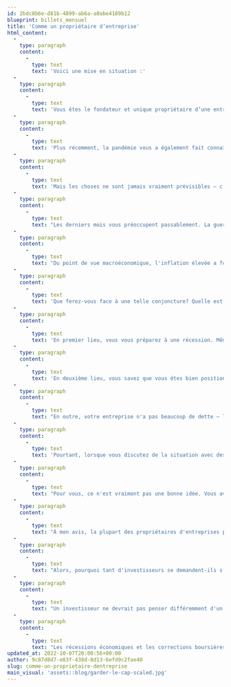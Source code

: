 ```yaml
---
id: 2bdc8b6e-d81b-4899-ab6a-a0abe4189b12
blueprint: billets_mensuel
title: 'Comme un propriétaire d’entreprise'
html_content:
  -
    type: paragraph
    content:
      -
        type: text
        text: 'Voici une mise en situation :'
  -
    type: paragraph
    content:
      -
        type: text
        text: 'Vous êtes le fondateur et unique propriétaire d’une entreprise privée depuis maintenant 25 ans. Vous en avez vécu des hauts et des bas au cours de cette longue période. Surtout à vos débuts. Vous vous rappelez clairement ces premières années si difficiles. Le stress et l’incertitude associés aux pertes encourues au cours des deux premières années. La difficulté à vous implanter dans votre secteur d’activité et à vous faire connaître des clients potentiels.'
  -
    type: paragraph
    content:
      -
        type: text
        text: 'Plus récemment, la pandémie vous a également fait connaître une période difficile et de grande incertitude. Vous avez dû fermer les portes de votre commerce pendant quelques mois et investir dans une offre en ligne accrue pour traverser ces moments pénibles. Mais vous avez non seulement traversé la crise, vous en êtes émergé encore plus fort. Les bénéfices de votre société ont atteint un record historique en 2021 et ils sont, semble-t-il, en voie d’établir un nouveau record en 2022.'
  -
    type: paragraph
    content:
      -
        type: text
        text: 'Mais les choses ne sont jamais vraiment prévisibles – c’est ce que les 25 dernières années vous ont appris! Les récessions, les crises sanitaires, les crises financières, les attentats terroristes de 2001 et j’en passe. Tout ne se déroule jamais comme on avait prévu et la progression d’une entreprise n’est jamais rectiligne.'
  -
    type: paragraph
    content:
      -
        type: text
        text: "Les derniers mois vous préoccupent passablement. La guerre en Ukraine est inquiétante. L'inflation est devenue un sérieux problème pour votre entreprise et certains de vos clients. Jusqu’à maintenant, vous avez réussi à refiler les hausses de coûts à ces derniers sans trop de problèmes, mais il y a lieu de se demander s’ils seront en mesure de tolérer d’autres hausses. De plus, les défis liés la logistique et à l'approvisionnement sont criants depuis plusieurs mois. Il est difficile d’obtenir tous les stocks et fournitures requis pour vos activités. Pire, il est de plus en plus difficile de trouver du personnel, une situation qui pourrait perdurer selon vous."
  -
    type: paragraph
    content:
      -
        type: text
        text: "Du point de vue macroéconomique, l'inflation élevée a forcé les principales banques centrales à augmenter sensiblement les taux d'intérêt dans le but ultime de juguler l'inflation. Vous savez bien qu'une telle augmentation des taux d'intérêt se traduira probablement par un ralentissement économique, peut-être même par une récession. Pour cela aussi, vous pouvez vous fier à votre expérience."
  -
    type: paragraph
    content:
      -
        type: text
        text: 'Que ferez-vous face à une telle conjoncture? Quelle est la bonne stratégie à adopter?'
  -
    type: paragraph
    content:
      -
        type: text
        text: 'En premier lieu, vous vous préparez à une récession. Même s’il n’est pas certain qu’elle se produise, vous êtes d’avis qu’il est préférable d’être prêt si jamais elle se confirmait. Vous prenez donc des mesures pour contrer un ralentissement de vos revenus et une certaine érosion de vos marges dans les mois à venir. Vous êtes davantage attentif aux dépenses et vous prenez la décision de repousser l’embauche de nouveaux employés.'
  -
    type: paragraph
    content:
      -
        type: text
        text: 'En deuxième lieu, vous savez que vous êtes bien positionné pour faire face à une conjoncture semblable. Votre entreprise est rentable, très rentable même. Un ralentissement économique pourrait réduire vos profits, mais il ne les ferait pas disparaître. Au cours des 25 dernières années, vous avez réussi à diversifier les sources de revenus de votre entreprise et à solidifier son modèle d’affaires. Les services ou les produits que vous offrez sont désormais imbriqués dans les opérations de vos clients. À moins que ces derniers ne rencontrent de sérieuses difficultés financières, la demande pour vos produits devrait demeure robuste.'
  -
    type: paragraph
    content:
      -
        type: text
        text: "En outre, votre entreprise n'a pas beaucoup de dette – la hausse des taux ne l’affectera donc pas outre mesure. En revanche, vous croyez que certains de vos concurrents directs pourraient connaître des difficultés car vous savez que ces entreprises sont moins solides que la vôtre. Qui sait, peut-être qu'une récession pourrait même vous profiter et entraîner des occasions d’acquisition ou la disparition de certains concurrents?"
  -
    type: paragraph
    content:
      -
        type: text
        text: 'Pourtant, lorsque vous discutez de la situation avec des amis, plusieurs vous recommandent de vendre votre entreprise avant que ses bénéfices ne diminuent face à une récession. Pourquoi ne pas profiter de prix encore relativement élevés et de profits record pour vendre?'
  -
    type: paragraph
    content:
      -
        type: text
        text: "Pour vous, ce n'est vraiment pas une bonne idée. Vous avez traversé plusieurs récessions semblables par le passé – celle de 2008-2009 est encore fraîche dans votre mémoire. Vous savez que lorsque vous avez traversé des moments aussi difficiles, les conditions deviennent encore meilleures pour votre entreprise une fois la récession passée. D’ailleurs, si vous vouliez vendre votre entreprise, vous le feriez lorsque la conjoncture serait favorable, à vos conditions."
  -
    type: paragraph
    content:
      -
        type: text
        text: "À mon avis, la plupart des propriétaires d'entreprises pensent de cette façon. Pas question de vendre l’entreprise qu’ils ont bâtie à la sueur de leur front seulement parce qu’une récession pointe à l’horizon. Ils savent que les récessions et ralentissements économiques sont normaux."
  -
    type: paragraph
    content:
      -
        type: text
        text: "Alors, pourquoi tant d'investisseurs se demandent-ils s'ils ne devraient pas vendre dans le contexte actuel parce qu’ils craignent une possible récession? Ou pourquoi tant d’entre eux attendent-ils que le marché boursier baisse davantage avant d'investir?"
  -
    type: paragraph
    content:
      -
        type: text
        text: "Un investisseur ne devrait pas penser différemment d'un propriétaire d'entreprise. Il est tout autant propriétaire que celui qui possède sa propre entreprise. Dans le cas de l’investisseur, il en possède plusieurs et la part qu’il possède est très petite, mais quelle est la différence?"
  -
    type: paragraph
    content:
      -
        type: text
        text: "Les récessions économiques et les corrections boursières sont normales et récurrentes. Comme le propriétaire d'entreprise, l'investisseur devrait garder les yeux fixés sur l'horizon à long terme. Comme le propriétaire d’entreprise, il doit se préparer à la possibilité de connaître des périodes difficiles à court terme. Mais il doit aussi réaliser que les entreprises qu’il possède sont en excellente posture pour traverser une récession et en émerger encore plus fortes. Comme le propriétaire d’entreprise, l’investisseur doit avoir confiance en ses entreprises et en leur potentiel de croissance attrayant à long terme."
updated_at: 2022-10-07T20:00:56+00:00
author: 9c87d8d7-e83f-438d-8d13-6efd9c2fae40
slug: comme-un-proprietaire-dentreprise
main_visual: 'assets::blog/garder-le-cap-scaled.jpg'
---
```

